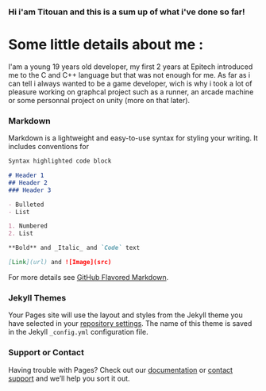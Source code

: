 ### Hi i'am Titouan and this is a sum up of what i've done so far!

# Some little details about me :
I'am a young 19 years old developer, my first 2 years at Epitech introduced me to the C and C++ language but that was not enough for me.
As far as i can tell i always wanted to be a game developer, wich is why i took a lot of pleasure working on graphcal project such as a runner, an arcade machine or some personnal project on unity (more on that later).

### Markdown

Markdown is a lightweight and easy-to-use syntax for styling your writing. It includes conventions for

```markdown
Syntax highlighted code block

# Header 1
## Header 2
### Header 3

- Bulleted
- List

1. Numbered
2. List

**Bold** and _Italic_ and `Code` text

[Link](url) and ![Image](src)
```

For more details see [GitHub Flavored Markdown](https://guides.github.com/features/mastering-markdown/).

### Jekyll Themes

Your Pages site will use the layout and styles from the Jekyll theme you have selected in your [repository settings](https://github.com/Bailly-titouan/titouan.github.io/settings/pages). The name of this theme is saved in the Jekyll `_config.yml` configuration file.

### Support or Contact

Having trouble with Pages? Check out our [documentation](https://docs.github.com/categories/github-pages-basics/) or [contact support](https://support.github.com/contact) and we’ll help you sort it out.
